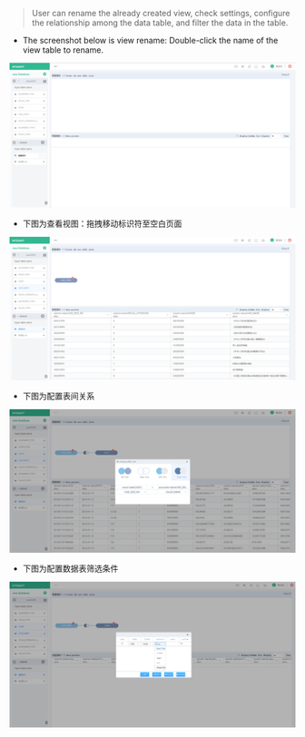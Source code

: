 > User can rename the already created view, check settings, configure the relationship among the data table, and filter the data in the table.

* The screenshot below is view rename: Double-click the name of the view table to rename.

![](/assets/viewer_rename.png)

* 下图为查看视图：拖拽移动标识符至空白页面

![](/assets/viewer_view.png)

* 下图为配置表间关系

![](/assets/viewer_setting.png)

* 下图为配置数据表筛选条件

![](/assets/table_select.png)

